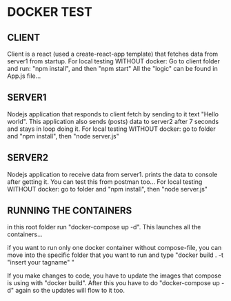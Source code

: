 # DOCKER TEST

## CLIENT
Client is a react (used a create-react-app template) that fetches data from server1 from startup. 
For local testing WITHOUT docker: Go to client folder and run: "npm install", and then "npm start"
All the "logic" can be found in App.js file...

## SERVER1
Nodejs application that responds to client fetch by sending to it text "Hello world".
This application also sends (posts) data to server2 after 7 seconds and stays in loop doing it.
For local testing WITHOUT docker: go to folder and "npm install", then "node server.js"

## SERVER2
Nodejs application to receive data from server1. prints the data to console after getting it. You can test this from postman too...
For local testing WITHOUT docker: go to folder and "npm install", then "node server.js"

## RUNNING THE CONTAINERS
in this root folder run "docker-compose up -d". This launches all the containers...

if you want to run only one docker container without compose-file, you can move into the specific folder that you
want to run and type "docker build . -t "insert your tagname" "

If you make changes to code, you have to update the images that compose is using with "docker build".
After this you have to do "docker-compose up -d" again so the updates will flow to it too.